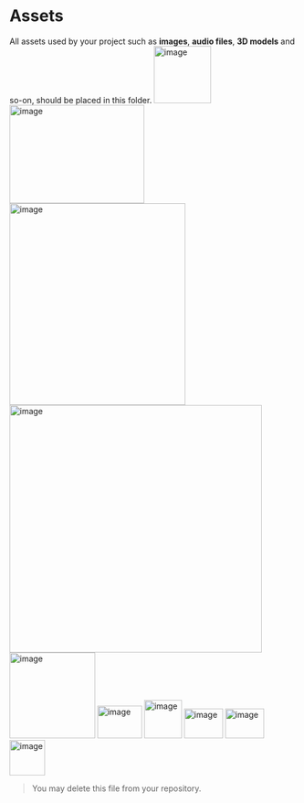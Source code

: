 # Assets
All assets used by your project such as **images**, **audio files**, **3D models** and so-on, should be placed in this folder.
<img width="100" height="100" alt="image" src="https://github.com/user-attachments/assets/b5193f5b-b5d0-4f19-8b3f-b263f7fffa7e" />
<img width="236" height="172" alt="image" src="https://github.com/user-attachments/assets/efaef52e-81d7-407a-8c1d-6d1758a648d5" />
<img width="308" height="353" alt="image" src="https://github.com/user-attachments/assets/f2502648-7b09-41c5-8e74-b98b8d099a7a" />
<img width="442" height="433" alt="image" src="https://github.com/user-attachments/assets/0d2542b4-b42c-4b2b-8bc0-6e9fdaffb9d5" />
<img width="150" height="150" alt="image" src="https://github.com/user-attachments/assets/ff80bd59-4ecc-4263-ac49-5c9e52a4512e" />
<img width="78" height="57" alt="image" src="https://github.com/user-attachments/assets/463e3f63-2b48-49ee-a8ee-b75274e5916f" />
<img width="66" height="67" alt="image" src="https://github.com/user-attachments/assets/bac86ec7-fef2-42ab-8761-847563bfa412" />
<img width="68" height="52" alt="image" src="https://github.com/user-attachments/assets/58fb4469-d9dc-49fc-a1d2-73fbed25718d" />
<img width="68" height="52" alt="image" src="https://github.com/user-attachments/assets/723db23f-e160-4cc4-94d2-417918335c9d" />
<img width="62" height="62" alt="image" src="https://github.com/user-attachments/assets/dfa004e7-d308-4844-88b3-cec7e8a63c39" />









> You may delete this file from your repository.
